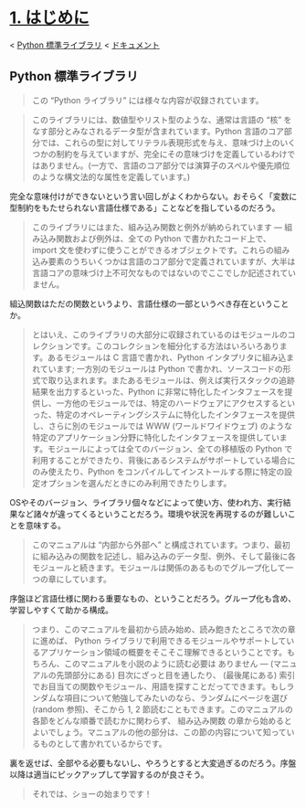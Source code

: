 # [1. はじめに](https://docs.python.jp/3/library/intro.html#introduction)

< [Python 標準ライブラリ](https://docs.python.jp/3/library/index.html#the-python-standard-library) < [ドキュメント](https://docs.python.jp/3/index.html)

## Python 標準ライブラリ

> この “Python ライブラリ” には様々な内容が収録されています。

> このライブラリには、数値型やリスト型のような、通常は言語の “核” をなす部分とみなされるデータ型が含まれています。Python 言語のコア部分では、これらの型に対してリテラル表現形式を与え、意味づけ上のいくつかの制約を与えていますが、完全にその意味づけを定義しているわけではありません。(一方で、言語のコア部分では演算子のスペルや優先順位のような構文法的な属性を定義しています。)

完全な意味付けができないという言い回しがよくわからない。おそらく「変数に型制約をもたせられない言語仕様である」ことなどを指しているのだろう。

> このライブラリにはまた、組み込み関数と例外が納められています — 組み込み関数および例外は、全ての Python で書かれたコード上で、 import 文を使わずに使うことができるオブジェクトです。これらの組み込み要素のうちいくつかは言語のコア部分で定義されていますが、大半は言語コアの意味づけ上不可欠なものではないのでここでしか記述されていません。

組込関数はただの関数というより、言語仕様の一部というべき存在ということか。

> とはいえ、このライブラリの大部分に収録されているのはモジュールのコレクションです。このコレクションを細分化する方法はいろいろあります。あるモジュールは C 言語で書かれ、Python インタプリタに組み込まれています; 一方別のモジュールは Python で書かれ、ソースコードの形式で取り込まれます。またあるモジュールは、例えば実行スタックの追跡結果を出力するといった、Python に非常に特化したインタフェースを提供し、一方他のモジュールでは、特定のハードウェアにアクセスするといった、特定のオペレーティングシステムに特化したインタフェースを提供し、さらに別のモジュールでは WWW (ワールドワイドウェブ) のような特定のアプリケーション分野に特化したインタフェースを提供しています。モジュールによっては全てのバージョン、全ての移植版の Python で利用することができたり、背後にあるシステムがサポートしている場合にのみ使えたり、Python をコンパイルしてインストールする際に特定の設定オプションを選んだときにのみ利用できたりします。

OSやそのバージョン、ライブラリ個々などによって使い方、使われ方、実行結果など諸々が違ってくるということだろう。環境や状況を再現するのが難しいことを意味する。

> このマニュアルは “内部から外部へ” と構成されています。つまり、最初に組み込みの関数を記述し、組み込みのデータ型、例外、そして最後に各モジュールと続きます。モジュールは関係のあるものでグループ化して一つの章にしています。

序盤ほど言語仕様に関わる重要なもの、ということだろう。グループ化も含め、学習しやすくて助かる構成。

> つまり、このマニュアルを最初から読み始め、読み飽きたところで次の章に進めば、 Python ライブラリで利用できるモジュールやサポートしているアプリケーション領域の概要をそこそこ理解できるということです。もちろん、このマニュアルを小説のように読む必要は ありません — (マニュアルの先頭部分にある) 目次にざっと目を通したり、 (最後尾にある) 索引でお目当ての関数やモジュール、用語を探すことだってできます。もしランダムな項目について勉強してみたいのなら、ランダムにページを選び (random 参照)、そこから 1, 2 節読むこともできます。このマニュアルの各節をどんな順番で読むかに関わらず、 組み込み関数 の章から始めるとよいでしょう。マニュアルの他の部分は、この節の内容について知っているものとして書かれているからです。

裏を返せば、全部やる必要もないし、やろうとすると大変過ぎるのだろう。序盤以降は適当にピックアップして学習するのが良さそう。

> それでは、ショーの始まりです！

